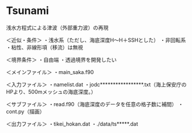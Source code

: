 # Tsunami

浅水方程式による津波（外部重力波）の再現

＜近似・条件＞
  ・浅水系（ただし、海底深度H～H＋SSHとした）
  ・非回転系
  ・粘性、非線形項（移流）は無視

＜境界条件＞
  ・自由端
  ・透過境界を開発したい
  
＜メインファイル＞
  ・main_saka.f90

＜入力ファイル＞
  ・namelist.dat
  ・jodc*****************.txt（海上保安庁のHPより、500mメッシュの海底深度。）

＜サブファイル＞
  ・read.f90（海底深度のデータを任意の格子数に補間）
  ・cont.py（描画）

＜出力ファイル＞
  ・tikei_hokan.dat
  ・./data/ts*****.dat

